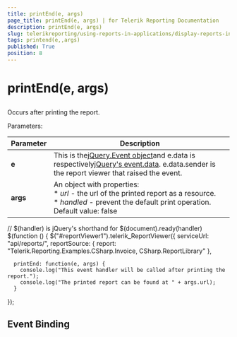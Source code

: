 ```yaml
---
title: printEnd(e, args)
page_title: printEnd(e, args) | for Telerik Reporting Documentation
description: printEnd(e, args)
slug: telerikreporting/using-reports-in-applications/display-reports-in-applications/web-application/html5-report-viewer/api-reference/reportviewer/events/printend(e,-args)
tags: printend(e,,args)
published: True
position: 8
---
```


# printEnd(e, args)



## 

Occurs after printing the report.

Parameters:


| Parameter | Description |
| ------ | ------ |
| __e__ |This is the[jQuery.Event object](https://api.jquery.com/category/events/event-object/)and e.data is respectively[jQuery's event.data](https://api.jquery.com/event.data/). e.data.sender is the report viewer that raised the event.|
| __args__ |An object with properties:<br/>*  *url* - the url of the printed report as a resource.<br/>*  *handled* - prevent the default print operation. Default value: false|




	
  // $(handler) is jQuery's shorthand for $(document).ready(handler)
  $(function () {
    $("#reportViewer1").telerik_ReportViewer({
      serviceUrl: "api/reports/",
      reportSource: {
          report: "Telerik.Reporting.Examples.CSharp.Invoice, CSharp.ReportLibrary"
      },
      
      printEnd: function(e, args) { 
        console.log("This event handler will be called after printing the report.");
        console.log("The printed report can be found at " + args.url); 
      }
  });
          



## Event Binding
